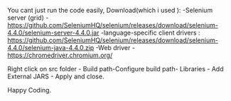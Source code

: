 You cant just run the code easily,
Download(which i used ):
-Selenium server (grid) - https://github.com/SeleniumHQ/selenium/releases/download/selenium-4.4.0/selenium-server-4.4.0.jar
-language-specific client drivers : https://github.com/SeleniumHQ/selenium/releases/download/selenium-4.4.0/selenium-java-4.4.0.zip
-Web driver - https://chromedriver.chromium.org/

Right click on src folder - Build path-Configure build path- Libraries - Add External JARS - Apply and close.

Happy Coding.
